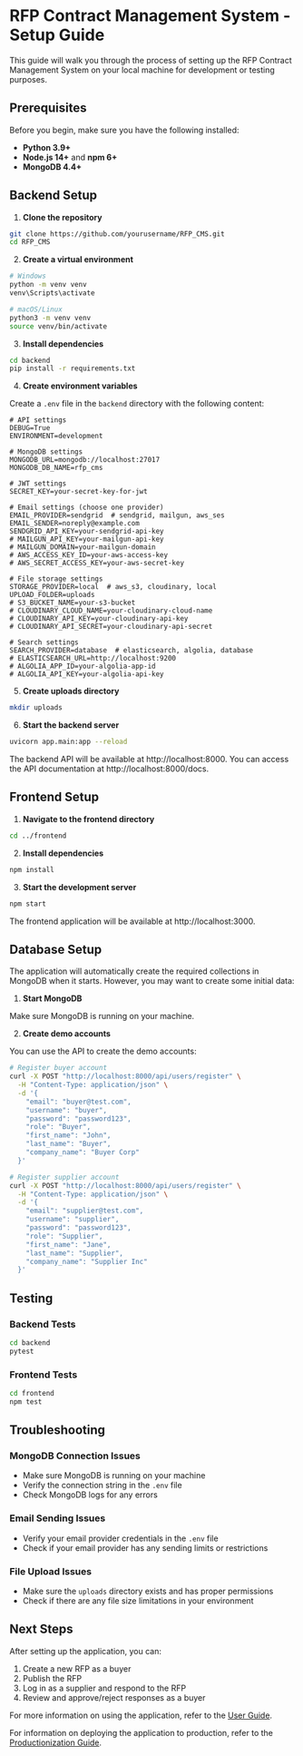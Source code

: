 # RFP Contract Management System - Setup Guide

This guide will walk you through the process of setting up the RFP Contract Management System on your local machine for development or testing purposes.

## Prerequisites

Before you begin, make sure you have the following installed:

- **Python 3.9+**
- **Node.js 14+** and **npm 6+**
- **MongoDB 4.4+**

## Backend Setup

1. **Clone the repository**

```bash
git clone https://github.com/yourusername/RFP_CMS.git
cd RFP_CMS
```

2. **Create a virtual environment**

```bash
# Windows
python -m venv venv
venv\Scripts\activate

# macOS/Linux
python3 -m venv venv
source venv/bin/activate
```

3. **Install dependencies**

```bash
cd backend
pip install -r requirements.txt
```

4. **Create environment variables**

Create a `.env` file in the `backend` directory with the following content:

```
# API settings
DEBUG=True
ENVIRONMENT=development

# MongoDB settings
MONGODB_URL=mongodb://localhost:27017
MONGODB_DB_NAME=rfp_cms

# JWT settings
SECRET_KEY=your-secret-key-for-jwt

# Email settings (choose one provider)
EMAIL_PROVIDER=sendgrid  # sendgrid, mailgun, aws_ses
EMAIL_SENDER=noreply@example.com
SENDGRID_API_KEY=your-sendgrid-api-key
# MAILGUN_API_KEY=your-mailgun-api-key
# MAILGUN_DOMAIN=your-mailgun-domain
# AWS_ACCESS_KEY_ID=your-aws-access-key
# AWS_SECRET_ACCESS_KEY=your-aws-secret-key

# File storage settings
STORAGE_PROVIDER=local  # aws_s3, cloudinary, local
UPLOAD_FOLDER=uploads
# S3_BUCKET_NAME=your-s3-bucket
# CLOUDINARY_CLOUD_NAME=your-cloudinary-cloud-name
# CLOUDINARY_API_KEY=your-cloudinary-api-key
# CLOUDINARY_API_SECRET=your-cloudinary-api-secret

# Search settings
SEARCH_PROVIDER=database  # elasticsearch, algolia, database
# ELASTICSEARCH_URL=http://localhost:9200
# ALGOLIA_APP_ID=your-algolia-app-id
# ALGOLIA_API_KEY=your-algolia-api-key
```

5. **Create uploads directory**

```bash
mkdir uploads
```

6. **Start the backend server**

```bash
uvicorn app.main:app --reload
```

The backend API will be available at http://localhost:8000. You can access the API documentation at http://localhost:8000/docs.

## Frontend Setup

1. **Navigate to the frontend directory**

```bash
cd ../frontend
```

2. **Install dependencies**

```bash
npm install
```

3. **Start the development server**

```bash
npm start
```

The frontend application will be available at http://localhost:3000.

## Database Setup

The application will automatically create the required collections in MongoDB when it starts. However, you may want to create some initial data:

1. **Start MongoDB**

Make sure MongoDB is running on your machine.

2. **Create demo accounts**

You can use the API to create the demo accounts:

```bash
# Register buyer account
curl -X POST "http://localhost:8000/api/users/register" \
  -H "Content-Type: application/json" \
  -d '{
    "email": "buyer@test.com",
    "username": "buyer",
    "password": "password123",
    "role": "Buyer",
    "first_name": "John",
    "last_name": "Buyer",
    "company_name": "Buyer Corp"
  }'

# Register supplier account
curl -X POST "http://localhost:8000/api/users/register" \
  -H "Content-Type: application/json" \
  -d '{
    "email": "supplier@test.com",
    "username": "supplier",
    "password": "password123",
    "role": "Supplier",
    "first_name": "Jane",
    "last_name": "Supplier",
    "company_name": "Supplier Inc"
  }'
```

## Testing

### Backend Tests

```bash
cd backend
pytest
```

### Frontend Tests

```bash
cd frontend
npm test
```

## Troubleshooting

### MongoDB Connection Issues

- Make sure MongoDB is running on your machine
- Verify the connection string in the `.env` file
- Check MongoDB logs for any errors

### Email Sending Issues

- Verify your email provider credentials in the `.env` file
- Check if your email provider has any sending limits or restrictions

### File Upload Issues

- Make sure the `uploads` directory exists and has proper permissions
- Check if there are any file size limitations in your environment

## Next Steps

After setting up the application, you can:

1. Create a new RFP as a buyer
2. Publish the RFP
3. Log in as a supplier and respond to the RFP
4. Review and approve/reject responses as a buyer

For more information on using the application, refer to the [User Guide](./user-guide.md).

For information on deploying the application to production, refer to the [Productionization Guide](./Productionization_guide.md).
